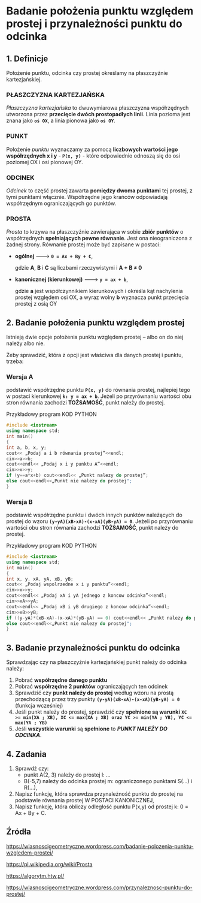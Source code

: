 # Badanie położenia punktu względem prostej i przynależności punktu do odcinka

## 1. Definicje 
Położenie punktu, odcinka czy prostej określamy na płaszczyźnie kartezjańskiej.  

### PŁASZCZYZNA KARTEZJAŃSKA
*Płaszczyzna kartezjańska* to dwuwymiarowa płaszczyzna współrzędnych utworzona przez **przecięcie dwóch prostopadłych linii**. Linia pozioma jest znana jako **```oś OX```**, a linia pionowa jako **```oś OY```**.

### PUNKT
Położenie *punktu* wyznaczamy za pomocą **liczbowych wartości jego współrzędnych x i y** - **```P(x, y)```** - które odpowiednio odnoszą się do osi poziomej OX i osi pionowej OY. 


### ODCINEK
*Odcinek* to część prostej zawarta **pomiędzy dwoma punktami** tej prostej, z tymi punktami włącznie. Współrzędne jego krańców odpowiadają współrzędnym ograniczających go punktów. 

### PROSTA
*Prosta* to krzywa na płaszczyźnie zawierająca w sobie **zbiór punktów** o współrzędnych **spełniających pewne równanie**. Jest ona nieograniczona z żadnej strony. 
Równanie prostej może być zapisane w postaci: 
- **ogólnej** --->   **```0 = Ax + By + C```**,

    gdzie **A**, **B** i **C** są liczbami rzeczywistymi i **A + B ≠ 0**

- **kanonicznej (kierunkowej)** --->   **```y = ax + b```**,

    gdzie **a** jest współczynnikiem kierunkowych i określa kąt nachylenia prostej względem osi OX, a wyraz wolny **b** wyznacza punkt przecięcia prostej z osią OY


## 2. Badanie położenia punktu względem prostej 
Istnieją dwie opcje położenia punktu względem prostej – albo on do niej należy albo nie. 

Żeby sprawdzić, która z opcji jest właściwa dla danych prostej i punktu, trzeba: 

### Wersja A 
podstawić współrzędne punktu **```P(x, y)```** do równania prostej, najlepiej tego w postaci kierunkowej **```k: y = ax + b```**. 
Jeżeli po przyrównaniu wartości obu stron równania zachodzi **TOŻSAMOŚĆ**, punkt należy do prostej.

Przykładowy program 
KOD PYTHON 
```c++
#include <iostream> 
using namespace std; 
int main() 
{
int a, b, x, y; 
cout<< „Podaj a i b równania prostej”<<endl; 
cin>>a>>b; 
cout<<endl<< „Podaj x i y punktu A”<<endl; 
cin>>x>>y; 
if (y==a*x+b) cout<<endl<< „Punkt nalezy do prostej”; 
else cout<<endl<<„Punkt nie nalezy do prostej";
}
```

### Wersja B
podstawić współrzędne punktu i dwóch innych punktów należących do prostej do wzoru 
**```(y-yA)(xB-xA)-(x-xA)(yB-yA) = 0```**.
Jeżeli po przyrównaniu wartości obu stron równania zachodzi **TOŻSAMOŚĆ**, punkt należy do prostej.

Przykładowy program 
KOD PYTHON

```c++
#include <iostream> 
using namespace std; 
int main() 
{
int x, y, xA, yA, xB, yB; 
cout<< „Podaj wspolrzedne x i y punktu”<<endl; 
cin>>x>>y; 
cout<<endl<< „Podaj xA i yA jednego z koncow odcinka”<<endl; 
cin>>xA>>yA;
cout<<endl<< „Podaj xB i yB drugiego z koncow odcinka”<<endl; 
cin>>xB>>yB; 
if ((y-yA)*(xB-xA)-(x-xA)*(yB-yA) == 0) cout<<endl<< „Punkt nalezy do prostej”; 
else cout<<endl<<„Punkt nie nalezy do prostej";
}
```

## 3. Badanie przynależności punktu do odcinka 
Sprawdzając czy na płaszczyźnie kartezjańskiej punkt należy do odcinka należy: 
1.	Pobrać **współrzędne danego punktu**
2.	Pobrać **współrzędne 2 punktów** ograniczających ten odcinek
3.	Sprawdzić czy **punkt należy do prostej** według wzoru na prostą przechodzącą przez trzy punkty **```(y-yA)(xB-xA)-(x-xA)(yB-yA) = 0```** (funkcja wcześniej)
4.	Jeśli punkt należy do prostej, sprawdzić czy **spełnione są warunki** **```XC >= min(XA ; XB), XC <= max(XA ; XB) oraz YC >= min(YA ; YB), YC <= max(YA ; YB) ```**
5.	Jeśli **wszystkie warunki** są **spełnione** to ***PUNKT NALEŻY DO ODCINKA***.


## 4. Zadania 
1. Sprawdź czy:
   * punkt A(2, 3) należy do prostej l: ...
   * B(-5,7) należy do odcinka prostej m: ograniczonego punktami S(...) i R(...),
2. Napisz funkcję, która sprawdza przynależność punktu do prostej na podstawie równania prostej W POSTACI KANONICZNEJ,
3. Napisz funkcję, która obliczy odległość punktu P(x,y) od prostej k: 0 = Ax + By + C.

## Źródła 
https://wlasnoscigeometryczne.wordpress.com/badanie-polozenia-punktu-wzgledem-prostej/

https://pl.wikipedia.org/wiki/Prosta

https://algorytm.htw.pl/

https://wlasnoscigeometryczne.wordpress.com/przynaleznosc-punktu-do-prostej/

